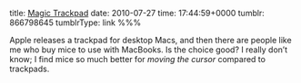 title: [Magic Trackpad](http://www.apple.com/magictrackpad/)
date: 2010-07-27
time: 17:44:59+0000
tumblr: 866798645
tumblrType: link
%%%

Apple releases a trackpad for desktop Macs, and then there are people like me who buy mice to use with MacBooks. Is the choice good? I really don’t know; I find mice so much better for *moving the cursor* compared to trackpads. 
